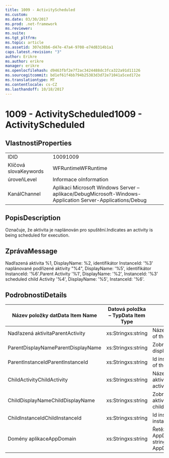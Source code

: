 ```yaml
---
title: 1009 - ActivityScheduled
ms.custom: 
ms.date: 03/30/2017
ms.prod: .net-framework
ms.reviewer: 
ms.suite: 
ms.tgt_pltfrm: 
ms.topic: article
ms.assetid: 307e38b6-d47e-47a4-9708-e74d8314b1a1
caps.latest.revision: "3"
author: Erikre
ms.author: erikre
manager: erikre
ms.openlocfilehash: d9463fbf2e7f2ac3424488dc3fca322a91d11126
ms.sourcegitcommit: bd1ef61f4bb794b25383d3d72e71041a5ced172e
ms.translationtype: MT
ms.contentlocale: cs-CZ
ms.lasthandoff: 10/18/2017
---
```

# <a name="1009---activityscheduled"></a><span data-ttu-id="e2a36-102">1009 - ActivityScheduled</span><span class="sxs-lookup"><span data-stu-id="e2a36-102">1009 - ActivityScheduled</span></span>
## <a name="properties"></a><span data-ttu-id="e2a36-103">Vlastnosti</span><span class="sxs-lookup"><span data-stu-id="e2a36-103">Properties</span></span>  
  
|||  
|-|-|  
|<span data-ttu-id="e2a36-104">ID</span><span class="sxs-lookup"><span data-stu-id="e2a36-104">ID</span></span>|<span data-ttu-id="e2a36-105">1009</span><span class="sxs-lookup"><span data-stu-id="e2a36-105">1009</span></span>|  
|<span data-ttu-id="e2a36-106">Klíčová slova</span><span class="sxs-lookup"><span data-stu-id="e2a36-106">Keywords</span></span>|<span data-ttu-id="e2a36-107">WFRuntime</span><span class="sxs-lookup"><span data-stu-id="e2a36-107">WFRuntime</span></span>|  
|<span data-ttu-id="e2a36-108">úroveň</span><span class="sxs-lookup"><span data-stu-id="e2a36-108">Level</span></span>|<span data-ttu-id="e2a36-109">Informace o</span><span class="sxs-lookup"><span data-stu-id="e2a36-109">Information</span></span>|  
|<span data-ttu-id="e2a36-110">Kanál</span><span class="sxs-lookup"><span data-stu-id="e2a36-110">Channel</span></span>|<span data-ttu-id="e2a36-111">Aplikaci Microsoft Windows Server – aplikace/Debug</span><span class="sxs-lookup"><span data-stu-id="e2a36-111">Microsoft-Windows-Application Server-Applications/Debug</span></span>|  
  
## <a name="description"></a><span data-ttu-id="e2a36-112">Popis</span><span class="sxs-lookup"><span data-stu-id="e2a36-112">Description</span></span>  
 <span data-ttu-id="e2a36-113">Označuje, že aktivita je naplánován pro spuštění.</span><span class="sxs-lookup"><span data-stu-id="e2a36-113">Indicates an activity is being scheduled for execution.</span></span>  
  
## <a name="message"></a><span data-ttu-id="e2a36-114">Zpráva</span><span class="sxs-lookup"><span data-stu-id="e2a36-114">Message</span></span>  
 <span data-ttu-id="e2a36-115">Nadřazená aktivita %1, DisplayName: %2, identifikátor InstanceId: '%3' naplánované podřízené aktivity "%4", DisplayName: '%5', identifikátor InstanceId: '%6'.</span><span class="sxs-lookup"><span data-stu-id="e2a36-115">Parent Activity '%1', DisplayName: '%2', InstanceId: '%3' scheduled child Activity '%4', DisplayName: '%5', InstanceId: '%6'.</span></span>  
  
## <a name="details"></a><span data-ttu-id="e2a36-116">Podrobnosti</span><span class="sxs-lookup"><span data-stu-id="e2a36-116">Details</span></span>  
  
|<span data-ttu-id="e2a36-117">Název položky dat</span><span class="sxs-lookup"><span data-stu-id="e2a36-117">Data Item Name</span></span>|<span data-ttu-id="e2a36-118">Datová položka – Typ</span><span class="sxs-lookup"><span data-stu-id="e2a36-118">Data Item Type</span></span>|<span data-ttu-id="e2a36-119">Popis</span><span class="sxs-lookup"><span data-stu-id="e2a36-119">Description</span></span>|  
|--------------------|--------------------|-----------------|  
|<span data-ttu-id="e2a36-120">Nadřazená aktivita</span><span class="sxs-lookup"><span data-stu-id="e2a36-120">ParentActivity</span></span>|<span data-ttu-id="e2a36-121">xs:String</span><span class="sxs-lookup"><span data-stu-id="e2a36-121">xs:string</span></span>|<span data-ttu-id="e2a36-122">Název typu nadřazené aktivity.</span><span class="sxs-lookup"><span data-stu-id="e2a36-122">The type name of the parent activity.</span></span>|  
|<span data-ttu-id="e2a36-123">ParentDisplayName</span><span class="sxs-lookup"><span data-stu-id="e2a36-123">ParentDisplayName</span></span>|<span data-ttu-id="e2a36-124">xs:String</span><span class="sxs-lookup"><span data-stu-id="e2a36-124">xs:string</span></span>|<span data-ttu-id="e2a36-125">Zobrazovaný název nadřazené aktivity.</span><span class="sxs-lookup"><span data-stu-id="e2a36-125">The display name of the parent activity.</span></span>|  
|<span data-ttu-id="e2a36-126">ParentInstanceId</span><span class="sxs-lookup"><span data-stu-id="e2a36-126">ParentInstanceId</span></span>|<span data-ttu-id="e2a36-127">xs:String</span><span class="sxs-lookup"><span data-stu-id="e2a36-127">xs:string</span></span>|<span data-ttu-id="e2a36-128">Id instance nadřazené aktivity.</span><span class="sxs-lookup"><span data-stu-id="e2a36-128">The instance id of the parent activity.</span></span>|  
|<span data-ttu-id="e2a36-129">ChildActivity</span><span class="sxs-lookup"><span data-stu-id="e2a36-129">ChildActivity</span></span>|<span data-ttu-id="e2a36-130">xs:String</span><span class="sxs-lookup"><span data-stu-id="e2a36-130">xs:string</span></span>|<span data-ttu-id="e2a36-131">Název typu naplánované podřízené aktivity.</span><span class="sxs-lookup"><span data-stu-id="e2a36-131">The type name of the scheduled child activity.</span></span>|  
|<span data-ttu-id="e2a36-132">ChildDisplayName</span><span class="sxs-lookup"><span data-stu-id="e2a36-132">ChildDisplayName</span></span>|<span data-ttu-id="e2a36-133">xs:String</span><span class="sxs-lookup"><span data-stu-id="e2a36-133">xs:string</span></span>|<span data-ttu-id="e2a36-134">Zobrazovaný název naplánované podřízené aktivity.</span><span class="sxs-lookup"><span data-stu-id="e2a36-134">The display name of the scheduled child activity.</span></span>|  
|<span data-ttu-id="e2a36-135">ChildInstanceId</span><span class="sxs-lookup"><span data-stu-id="e2a36-135">ChildInstanceId</span></span>|<span data-ttu-id="e2a36-136">xs:String</span><span class="sxs-lookup"><span data-stu-id="e2a36-136">xs:string</span></span>|<span data-ttu-id="e2a36-137">Id instance plánované podřízené aktivity.</span><span class="sxs-lookup"><span data-stu-id="e2a36-137">The instance id of the scheduled child activity.</span></span>|  
|<span data-ttu-id="e2a36-138">Domény aplikace</span><span class="sxs-lookup"><span data-stu-id="e2a36-138">AppDomain</span></span>|<span data-ttu-id="e2a36-139">xs:String</span><span class="sxs-lookup"><span data-stu-id="e2a36-139">xs:string</span></span>|<span data-ttu-id="e2a36-140">Řetězec vrácený AppDomain.CurrentDomain.FriendlyName.</span><span class="sxs-lookup"><span data-stu-id="e2a36-140">The string returned by AppDomain.CurrentDomain.FriendlyName.</span></span>|
